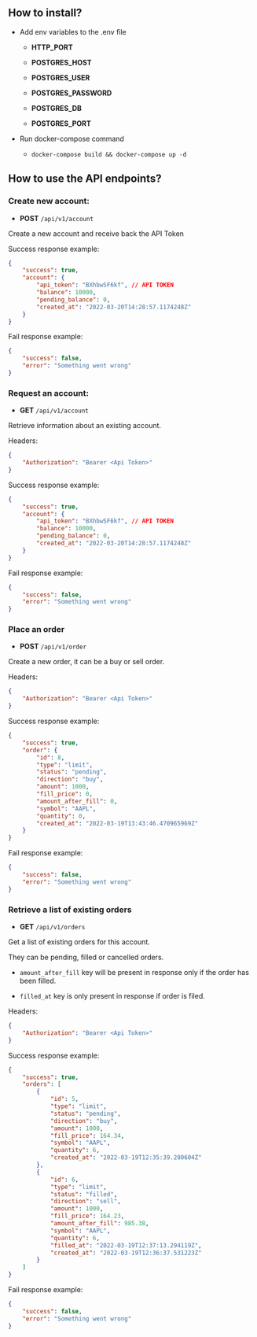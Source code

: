 ## How to install?

- Add env variables to the .env file

	- **HTTP_PORT**

	- **POSTGRES_HOST**

	- **POSTGRES_USER**

	- **POSTGRES_PASSWORD**

	- **POSTGRES_DB**

	- **POSTGRES_PORT**

- Run docker-compose command

	- `docker-compose build && docker-compose up -d`

## How to use the API endpoints?

### Create new account:

- **POST** `/api/v1/account`

Create a new account and receive back the API Token

Success response example:

```json
{
	"success": true,
	"account": {
		"api_token": "BXhbwSF6kf", // API TOKEN
		"balance": 10000,
		"pending_balance": 0,
		"created_at": "2022-03-20T14:28:57.1174248Z"
	}
}
```

Fail response example:

```json
{
	"success": false,
	"error": "Something went wrong"
}
```


### Request an account:

- **GET** `/api/v1/account`

Retrieve information about an existing account.

Headers:

```json
{
	"Authorization": "Bearer <Api Token>"
}
```

Success response example:

```json
{
	"success": true,
	"account": {
		"api_token": "BXhbwSF6kf", // API TOKEN
		"balance": 10000,
		"pending_balance": 0,
		"created_at": "2022-03-20T14:28:57.1174248Z"
	}
}
```

Fail response example:

```json
{
	"success": false,
	"error": "Something went wrong"
}
```


### Place an order

- **POST** `/api/v1/order`

Create a new order, it can be a buy or sell order.

Headers:

```json
{
	"Authorization": "Bearer <Api Token>"
}
```

Success response example:

```json
{
    "success": true,
    "order": {
        "id": 8,
        "type": "limit",
        "status": "pending",
        "direction": "buy",
        "amount": 1000,
        "fill_price": 0,
        "amount_after_fill": 0,
        "symbol": "AAPL",
        "quantity": 0,
        "created_at": "2022-03-19T13:43:46.470965969Z"
    }
}
```

Fail response example:

```json
{
	"success": false,
	"error": "Something went wrong"
}
```


### Retrieve a list of existing orders

- **GET** `/api/v1/orders`

Get a list of existing orders for this account.

They can be pending, filled or cancelled orders.

- `amount_after_fill` key will be present in response only if the order has been filled.

- `filled_at` key is only present in response if order is filed.

Headers:

```json
{
	"Authorization": "Bearer <Api Token>"
}
```

Success response example:

```json
{
	"success": true,
	"orders": [
		{
			"id": 5,
			"type": "limit",
			"status": "pending",
			"direction": "buy",
			"amount": 1000,
			"fill_price": 164.34,
			"symbol": "AAPL",
			"quantity": 6,
			"created_at": "2022-03-19T12:35:39.280604Z"
		},
		{
			"id": 6,
			"type": "limit",
			"status": "filled",
			"direction": "sell",
			"amount": 1000,
			"fill_price": 164.23,
			"amount_after_fill": 985.38,
			"symbol": "AAPL",
			"quantity": 6,
			"filled_at": "2022-03-19T12:37:13.294119Z",
			"created_at": "2022-03-19T12:36:37.531223Z"
		}
    ]
}
```

Fail response example:

```json
{
	"success": false,
	"error": "Something went wrong"
}
```
